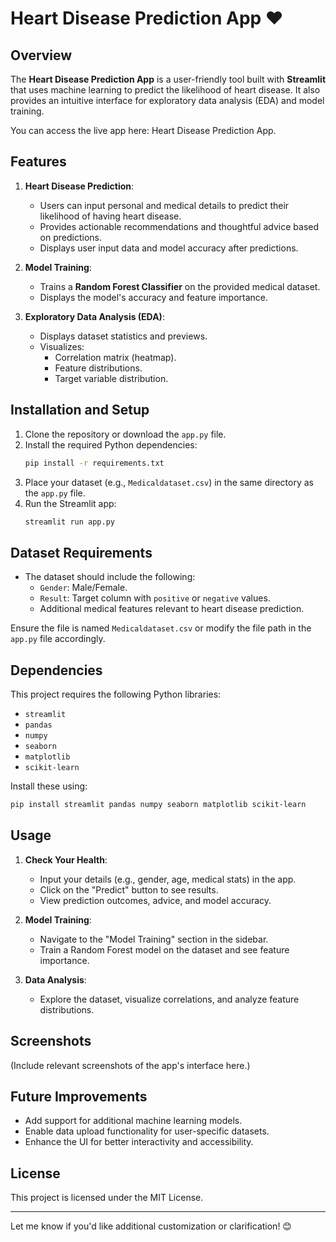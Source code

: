 
# Heart Disease Prediction App ❤️

## Overview
The **Heart Disease Prediction App** is a user-friendly tool built with **Streamlit** that uses machine learning to predict the likelihood of heart disease. It also provides an intuitive interface for exploratory data analysis (EDA) and model training.

You can access the live app here: Heart Disease Prediction App.

## Features
1. **Heart Disease Prediction**:  
   - Users can input personal and medical details to predict their likelihood of having heart disease.
   - Provides actionable recommendations and thoughtful advice based on predictions.
   - Displays user input data and model accuracy after predictions.

2. **Model Training**:  
   - Trains a **Random Forest Classifier** on the provided medical dataset.
   - Displays the model's accuracy and feature importance.

3. **Exploratory Data Analysis (EDA)**:  
   - Displays dataset statistics and previews.
   - Visualizes:
     - Correlation matrix (heatmap).
     - Feature distributions.
     - Target variable distribution.

## Installation and Setup
1. Clone the repository or download the `app.py` file.
2. Install the required Python dependencies:
   ```bash
   pip install -r requirements.txt
   ```
3. Place your dataset (e.g., `Medicaldataset.csv`) in the same directory as the `app.py` file.
4. Run the Streamlit app:
   ```bash
   streamlit run app.py
   ```

## Dataset Requirements
- The dataset should include the following:
  - `Gender`: Male/Female.
  - `Result`: Target column with `positive` or `negative` values.
  - Additional medical features relevant to heart disease prediction.
  
Ensure the file is named `Medicaldataset.csv` or modify the file path in the `app.py` file accordingly.

## Dependencies
This project requires the following Python libraries:
- `streamlit`
- `pandas`
- `numpy`
- `seaborn`
- `matplotlib`
- `scikit-learn`

Install these using:
```bash
pip install streamlit pandas numpy seaborn matplotlib scikit-learn
```

## Usage
1. **Check Your Health**:  
   - Input your details (e.g., gender, age, medical stats) in the app.
   - Click on the "Predict" button to see results.
   - View prediction outcomes, advice, and model accuracy.

2. **Model Training**:  
   - Navigate to the "Model Training" section in the sidebar.
   - Train a Random Forest model on the dataset and see feature importance.

3. **Data Analysis**:  
   - Explore the dataset, visualize correlations, and analyze feature distributions.

## Screenshots
(Include relevant screenshots of the app's interface here.)


## Future Improvements
- Add support for additional machine learning models.
- Enable data upload functionality for user-specific datasets.
- Enhance the UI for better interactivity and accessibility.

## License
This project is licensed under the MIT License.

---

Let me know if you'd like additional customization or clarification! 😊
